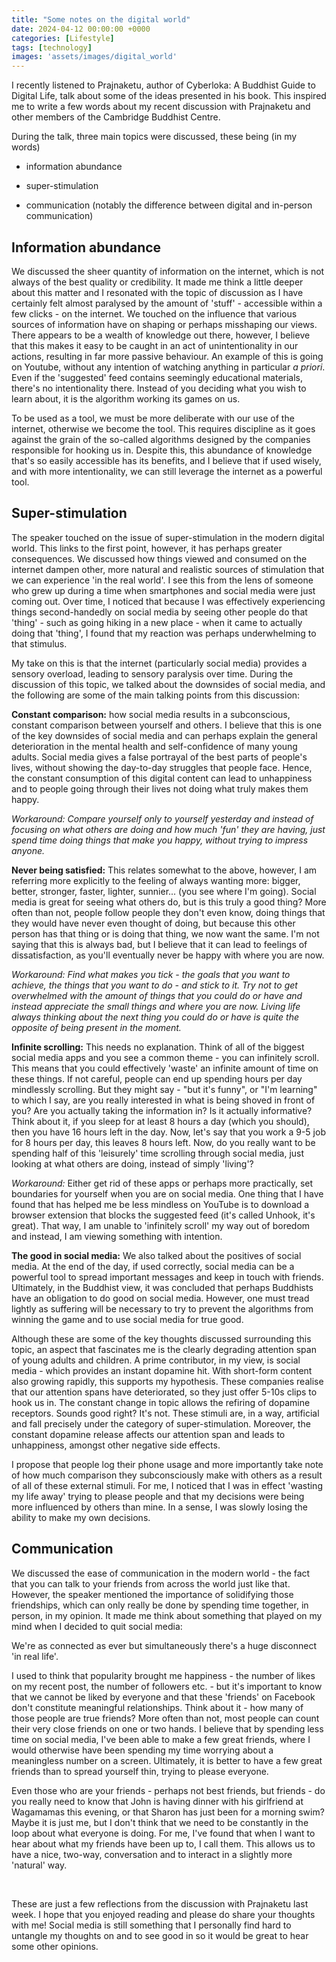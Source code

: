 ```yaml
---
title: "Some notes on the digital world"
date: 2024-04-12 00:00:00 +0000
categories: [Lifestyle]
tags: [technology]
images: 'assets/images/digital_world'
---
```


I recently listened to Prajnaketu, author of Cyberloka: A Buddhist Guide to Digital Life, talk about some of the ideas presented in his book. This inspired me to write a few words about my recent discussion with Prajnaketu and other members of the Cambridge Buddhist Centre. 


During the talk, three main topics were discussed, these being (in my words)

* information abundance

* super-stimulation

* communication (notably the difference between digital and in-person communication)


 

## Information abundance 


We discussed the sheer quantity of information on the internet, which is not always of the best quality or credibility. It made me think a little deeper about this matter and I resonated with the topic of discussion as I have certainly felt almost paralysed by the amount of 'stuff' - accessible within a few clicks - on the internet. We touched on the influence that various sources of information have on shaping or perhaps misshaping our views. There appears to be a wealth of knowledge out there, however, I believe that this makes it easy to be caught in an act of unintentionality in our actions, resulting in far more passive behaviour. An example of this is going on Youtube, without any intention of watching anything in particular *a priori*. Even if the 'suggested' feed contains seemingly educational materials, there's no intentionality there. Instead of you deciding what you wish to learn about, it is the algorithm working its games on us. 


To be used as a tool, we must be more deliberate with our use of the internet, otherwise we become the tool. This requires discipline as it goes against the grain of the so-called algorithms designed by the companies responsible for hooking us in. Despite this, this abundance of knowledge that's so easily accessible has its benefits, and I believe that if used wisely, and with more intentionality, we can still leverage the internet as a powerful tool. 

 

## Super-stimulation


The speaker touched on the issue of super-stimulation in the modern digital world. This links to the first point, however, it has perhaps greater consequences. We discussed how things viewed and consumed on the internet dampen other, more natural and realistic sources of stimulation that we can experience 'in the real world'. I see this from the lens of someone who grew up during a time when smartphones and social media were just coming out. Over time, I noticed that because I was effectively experiencing things second-handedly on social media by seeing other people do that 'thing' - such as going hiking in a new place - when it came to actually doing that 'thing', I found that my reaction was perhaps underwhelming to that stimulus. 


My take on this is that the internet (particularly social media) provides a sensory overload, leading to sensory paralysis over time. During the discussion of this topic, we talked about the downsides of social media, and the following are some of the main talking points from this discussion:


**Constant comparison:** how social media results in a subconscious, constant comparison between yourself and others. I believe that this is one of the key downsides of social media and can perhaps explain the general deterioration in the mental health and self-confidence of many young adults. Social media gives a false portrayal of the best parts of people's lives, without showing the day-to-day struggles that people face. Hence, the constant consumption of this digital content can lead to unhappiness and to people going through their lives not doing what truly makes them happy.


*Workaround: Compare yourself only to yourself yesterday and instead of focusing on what others are doing and how much 'fun' they are having, just spend time doing things that make you happy, without trying to impress anyone.*


**Never being satisfied:** This relates somewhat to the above, however, I am referring more explicitly to the feeling of always wanting more: bigger, better, stronger, faster, lighter, sunnier... (you see where I'm going). Social media is great for seeing what others do, but is this truly a good thing? More often than not, people follow people they don't even know, doing things that they would have never even thought of doing, but because this other person has that thing or is doing that thing, we now want the same. I'm not saying that this is always bad, but I believe that it can lead to feelings of dissatisfaction, as you'll eventually never be happy with where you are now. 


*Workaround: Find what makes you tick - the goals that you want to achieve, the things that you want to do - and stick to it. Try not to get overwhelmed with the amount of things that you could do or have and instead appreciate the small things and where you are now. Living life always thinking about the next thing you could do or have is quite the opposite of being present in the moment.*


**Infinite scrolling:** This needs no explanation. Think of all of the biggest social media apps and you see a common theme - you can infinitely scroll. This means that you could effectively 'waste' an infinite amount of time on these things. If not careful, people can end up spending hours per day mindlessly scrolling. But they might say - "but it's funny", or "I'm learning" to which I say, are you really interested in what is being shoved in front of you? Are you actually taking the information in? Is it actually informative? Think about it, if you sleep for at least 8 hours a day (which you should), then you have 16 hours left in the day. Now, let's say that you work a 9-5 job for 8 hours per day, this leaves 8 hours left. Now, do you really want to be spending half of this 'leisurely' time scrolling through social media, just looking at what others are doing, instead of simply 'living'?


*Workaround:* Either get rid of these apps or perhaps more practically, set boundaries for yourself when you are on social media. One thing that I have found that has helped me be less mindless on YouTube is to download a browser extension that blocks the suggested feed (it's called Unhook, it's great). That way, I am unable to 'infinitely scroll' my way out of boredom and instead, I am viewing something with intention.


**The good in social media:** We also talked about the positives of social media. At the end of the day, if used correctly, social media can be a powerful tool to spread important messages and keep in touch with friends. Ultimately, in the Buddhist view, it was concluded that perhaps Buddhists have an obligation to do good on social media. However, one must tread lightly as suffering will be necessary to try to prevent the algorithms from winning the game and to use social media for true good. 


Although these are some of the key thoughts discussed surrounding this topic, an aspect that fascinates me is the clearly degrading attention span of young adults and children. A prime contributor, in my view, is social media - which provides an instant dopamine hit. With short-form content also growing rapidly, this supports my hypothesis. These companies realise that our attention spans have deteriorated, so they just offer 5-10s clips to hook us in. The constant change in topic allows the refiring of dopamine receptors. Sounds good right? It's not. These stimuli are, in a way, artificial and fall precisely under the category of super-stimulation. Moreover, the constant dopamine release affects our attention span and leads to unhappiness, amongst other negative side effects. 


I propose that people log their phone usage and more importantly take note of how much comparison they subconsciously make with others as a result of all of these external stimuli. For me, I noticed that I was in effect 'wasting my life away' trying to please people and that my decisions were being more influenced by others than mine. In a sense, I was slowly losing the ability to make my own decisions. 

 

## Communication


We discussed the ease of communication in the modern world - the fact that you can talk to your friends from across the world just like that. However, the speaker mentioned the importance of solidifying those friendships, which can only really be done by spending time together, in person, in my opinion. It made me think about something that played on my mind when I decided to quit social media:

We're as connected as ever but simultaneously there's a huge disconnect 'in real life'.


I used to think that popularity brought me happiness - the number of likes on my recent post, the number of followers etc. - but it's important to know that we cannot be liked by everyone and that these 'friends' on Facebook don't constitute meaningful relationships. Think about it - how many of those people are true friends? More often than not, most people can count their very close friends on one or two hands. I believe that by spending less time on social media, I've been able to make a few great friends, where I would otherwise have been spending my time worrying about a meaningless number on a screen. Ultimately, it is better to have a few great friends than to spread yourself thin, trying to please everyone.


Even those who are your friends - perhaps not best friends, but friends - do you really need to know that John is having dinner with his girlfriend at Wagamamas this evening, or that Sharon has just been for a morning swim? Maybe it is just me, but I don't think that we need to be constantly in the loop about what everyone is doing. For me, I've found that when I want to hear about what my friends have been up to, I call them. This allows us to have a nice, two-way, conversation and to interact in a slightly more 'natural' way. 

<br>

These are just a few reflections from the discussion with Prajnaketu last week. I hope that you enjoyed reading and please do share your thoughts with me! Social media is still something that I personally find hard to untangle my thoughts on and to see good in so it would be great to hear some other opinions.